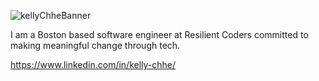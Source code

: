 ![kellyChheBanner](https://user-images.githubusercontent.com/102538779/165001823-c29e0527-fd38-4a48-be71-9a53bd2e2780.png)


I am a Boston based software engineer at Resilient Coders committed to making meaningful change through tech.
<!-- 
[![Portfolio](ImageLink)](redirectlink) -->
 

 https://www.linkedin.com/in/kelly-chhe/


<!---
kellychhe/kellychhe is a ✨ special ✨ repository because its `README.md` (this file) appears on your GitHub profile.
You can click the Preview link to take a look at your changes.
--->

